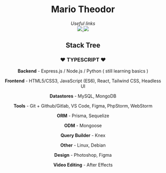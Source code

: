 <h1 align="center">Mario Theodor </h1>
<div align="center">

<i>Useful links</i><br>
<a arget="_blank" rel="noopener noreferrer" href="https://www.instagram.com/mariodrg39/" ><img src="https://img.shields.io/badge/Instagram-E4405F?style=for-the-badge&logo=instagram&logoColor=white" /> </a>
<a arget="_blank" rel="noopener noreferrer" href="https://www.linkedin.com/in/mario-theodor-498624231/" ><img src="https://img.shields.io/badge/LinkedIn-0077B5?style=for-the-badge&logo=linkedin&logoColor=white" /> </a>
<br>
</bold>
<h2>Stack Tree</h2>
<h3>♥ TYPESCRIPT ♥</h3>
<p><b>Backend</b> - Express.js / Node.js / Python ( still learning basics )</p>
<p><b>Frontend</b> - HTML5/CSS3, JavaScript (ES6), React, Tailwind CSS, Headless UI</p> 
<p><b>Datastores</b> - MySQL, MongoDB</p>
<p><b>Tools</b> - Git + Github/Gitlab, VS Code, Figma, PhpStorm, WebStorm</p>
<p><b>ORM</b> - Prisma, Sequelize</p>
<p><b>ODM</b> - Mongoose</p>
<p><b>Query Builder</b> - Knex</p>
<p><b>Other</b> - Linux, Debian</p>
<p><b>Design</b> - Photoshop, Figma</p>
<p><b>Video Editing</b> - After Effects</p>
</div>


